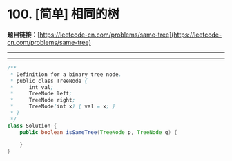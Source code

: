 # 100. [简单] 相同的树

**题目链接：**[https://leetcode-cn.com/problems/same-tree](https://leetcode-cn.com/problems/same-tree)

---

<Cards card="leetcode_100_same-tree"></Cards>

---

```java
/**
 * Definition for a binary tree node.
 * public class TreeNode {
 *     int val;
 *     TreeNode left;
 *     TreeNode right;
 *     TreeNode(int x) { val = x; }
 * }
 */
class Solution {
    public boolean isSameTree(TreeNode p, TreeNode q) {
        
    }
}
```